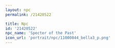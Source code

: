 ```yaml
---
layout: npc
permalink: /21420522

title: Npc
id: '21420522'
npc_name: 'Specter of the Past'
icon_url: 'portrait/npc/11000844_bella3_p.png'
---
```

